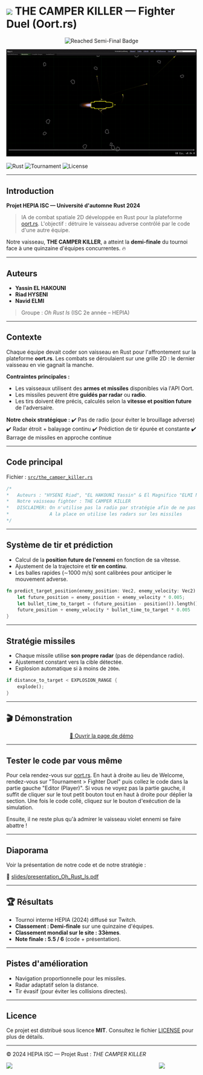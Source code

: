 # <img src="https://media.giphy.com/media/v1.Y2lkPWVjZjA1ZTQ3bmRhZDdvajF6MzBleXFtbTRiYjZvMDU0NTY4NGQydThqOTR2ZHprNyZlcD12MV9zdGlja2Vyc19zZWFyY2gmY3Q9cw/jZN2tpC7XZUjVBs0SU/giphy.gif" width ="25"> THE CAMPER KILLER — Fighter Duel (Oort.rs)
<div align="center">
  <img src="https://img.shields.io/badge/🏆-Reached%20Semi--Final-%23FFD700" alt="Reached Semi-Final Badge" />
</div>

![Visual Demo](media/visual.gif)

![Rust](https://img.shields.io/badge/Rust-1.80-242424?style=flat-square&logo=rust&logoColor=white)
![Tournament](https://img.shields.io/badge/Status-Demi--finale-success)
![License](https://img.shields.io/badge/License-MIT-blue)

---

## Introduction

**Projet HEPIA ISC — Université d'automne Rust 2024**

> IA de combat spatiale 2D développée en Rust pour la plateforme [oort.rs](https://oort.rs).
> L'objectif : détruire le vaisseau adverse contrôlé par le code d'une autre équipe.

Notre vaisseau, **THE CAMPER KILLER**, a atteint la **demi-finale** du tournoi face à une quinzaine d'équipes concurrentes. 🔥

---

## Auteurs

* **Yassin EL HAKOUNI**
* **Riad HYSENI**
* **Navid ELMI**

> Groupe : *Oh Rust Is* (ISC 2e année – HEPIA)

---

## Contexte

Chaque équipe devait coder son vaisseau en Rust pour l'affrontement sur la plateforme **oort.rs**.
Les combats se déroulaient sur une grille 2D : le dernier vaisseau en vie gagnait la manche.

**Contraintes principales :**

* Les vaisseaux utilisent des **armes et missiles** disponibles via l'API Oort.
* Les missiles peuvent être **guidés par radar** ou **radio**.
* Les tirs doivent être précis, calculés selon la **vitesse et position future** de l'adversaire.

**Notre choix stratégique :**
✔️ Pas de radio (pour éviter le brouillage adverse)
✔️ Radar étroit + balayage continu
✔️ Prédiction de tir épurée et constante
✔️ Barrage de missiles en approche continue

---

## Code principal

Fichier : [`src/the_camper_killer.rs`](src/the_camper_killer.rs)

```rust
/*
*   Auteurs : "HYSENI Riad", "EL HAKOUNI Yassin" & El Magnifico "ELMI Navid"
*   Notre vaisseau fighter : THE CAMPER KILLER
*   DISCLAIMER: On n'utilise pas la radio par stratégie afin de ne pas se faire brouiller nos missiles
*               A la place on utilise les radars sur les missiles
*/
```

---

## Système de tir et prédiction

* Calcul de la **position future de l'ennemi** en fonction de sa vitesse.
* Ajustement de la trajectoire et **tir en continu**.
* Les balles rapides (∼1000 m/s) sont calibrées pour anticiper le mouvement adverse.

```rust
fn predict_target_position(enemy_position: Vec2, enemy_velocity: Vec2) -> Vec2 {
    let future_position = enemy_position + enemy_velocity * 0.005;
    let bullet_time_to_target = (future_position - position()).length() / BULLET_SPEED;
    future_position + enemy_velocity * bullet_time_to_target * 0.005
}
```

---

## Stratégie missiles

* Chaque missile utilise **son propre radar** (pas de dépendance radio).
* Ajustement constant vers la cible détectée.
* Explosion automatique si à moins de `200m`.

```rust
if distance_to_target < EXPLOSION_RANGE {
    explode();
}
```

---

## 🎬 Démonstration

<p align="center">
<a href="https://synloop.github.io/oort-fighter-camper-killer/demo.html" target="_blank">🎥 Ouvrir la page de démo</a>
</p>


---

## Tester le code par vous même

Pour cela rendez-vous sur [oort.rs](https://oort.rs).
En haut à droite au lieu de Welcome, rendez-vous sur "Tournament > Fighter Duel" puis collez le code dans la partie gauche "Editor (Player)".
Si vous ne voyez pas la partie gauche, il suffit de cliquer sur le tout petit bouton tout en haut à droite pour déplier la section.
Une fois le code collé, cliquez sur le bouton d'exécution de la simulation.

Ensuite, il ne reste plus qu'à admirer le vaisseau violet ennemi se faire abattre !

---

## Diaporama

Voir la présentation de notre code et de notre stratégie :

📄 [slides/presentation_Oh_Rust_Is.pdf](slides/presentation_Oh_Rust_Is.pdf)

---

## 🏆 Résultats

* Tournoi interne HEPIA (2024) diffusé sur Twitch.
* **Classement : Demi-finale** sur une quinzaine d'équipes.
* **Classement mondial sur le site : 33èmes**.
* **Note finale : 5.5 / 6** (code + présentation).

---

## Pistes d'amélioration

* Navigation proportionnelle pour les missiles.
* Radar adaptatif selon la distance.
* Tir évasif (pour éviter les collisions directes).

---

## Licence

Ce projet est distribué sous licence **MIT**.
Consultez le fichier [LICENSE](LICENSE) pour plus de détails.

---

© 2024 HEPIA ISC — Projet Rust : *THE CAMPER KILLER*

<img src="https://us1.discourse-cdn.com/flex019/uploads/rust_lang/original/3X/5/a/5a3c544d643962eb8af4db3489ef08ef1584d348.gif" width ="100" align=left>
<img src="https://media0.giphy.com/media/v1.Y2lkPTc5MGI3NjExcGxlYzI0dHVxdHR3MmhrazV4M29lOHlyem9kNjh6bDFicmtheG5nYiZlcD12MV9pbnRlcm5hbF9naWZfYnlfaWQmY3Q9Zw/l4KhQo2MESJkc6QbS/giphy.gif" width ="100" align=right>
